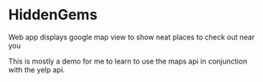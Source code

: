 # HiddenGems
Web app displays google map view to show neat places to check out near you

This is mostly a demo for me to learn to use the maps api in conjunction with the yelp api.
